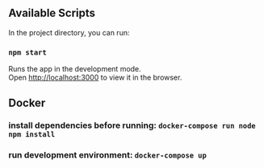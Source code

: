 

## Available Scripts

In the project directory, you can run:

### `npm start`

Runs the app in the development mode.\
Open [http://localhost:3000](http://localhost:3000) to view it in the browser.


## Docker

### install dependencies before running: `docker-compose run node npm install`

### run development environment: `docker-compose up`